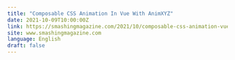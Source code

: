 ```yaml
---
title: "Composable CSS Animation In Vue With AnimXYZ"
date: 2021-10-09T10:00:00Z
link: https://smashingmagazine.com/2021/10/composable-css-animation-vue-animxyz/?utm_medium=RSS&utm_source=news.12bit.vn
site: www.smashingmagazine.com
language: English
draft: false
---
```

